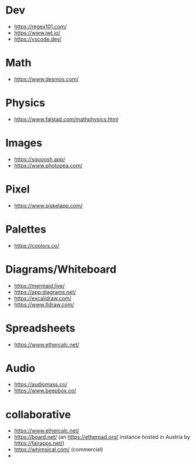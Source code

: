 # Dev
* https://regex101.com/
* https://www.jwt.io/
* https://vscode.dev/

# Math
* https://www.desmos.com/

# Physics
* https://www.falstad.com/mathphysics.html

# Images
* https://squoosh.app/
* https://www.photopea.com/

# Pixel
* https://www.piskelapp.com/

# Palettes
* https://coolors.co/

# Diagrams/Whiteboard
* https://mermaid.live/
* https://app.diagrams.net/
* https://excalidraw.com/
* https://www.tldraw.com/

# Spreadsheets
* https://www.ethercalc.net/

# Audio
* https://audiomass.co/
* https://www.beepbox.co/

# collaborative
* https://www.ethercalc.net/
* https://board.net/ (an https://etherpad.org/ instance hosted in Austria by https://fairapps.net/)
* https://whimsical.com/ (commercial)
* 
